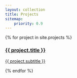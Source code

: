 ```yaml
---
layout: collection
title: Projects
sitemap:
    priority: 0.9
---
```


<section>
{% for project in site.projects %}
    <article>
        <a href="{{ project.url | prepend: site.baseurl }}">
            <h3>{{ project.title }}</h3>
            <p class="subtitle">{{ project.subtitle }}</p>
        </a>
    </article>
{% endfor %}
</section>
